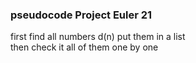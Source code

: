 ### pseudocode Project Euler 21

first find all numbers d(n) put them in a list<br>
then check it all of them one by one